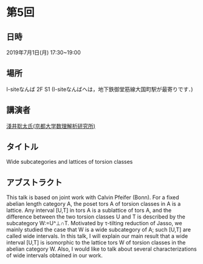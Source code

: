 # 第5回

## 日時
2019年7月1日(月) 17:30~19:00
## 場所
I-siteなんば 2F S1 (I-siteなんばへは，地下鉄御堂筋線大国町駅が最寄りです．)
## 講演者
[淺井聡太氏(京都大学数理解析研究所)](http://www.google.com/url?q=http%3A%2F%2Fwww.kurims.kyoto-u.ac.jp%2F~asaisota%2F&sa=D&sntz=1&usg=AOvVaw22ypiMbljBHTbKNhhU1frx)
## タイトル
Wide subcategories and lattices of torsion classes
## アブストラクト
This talk is based on joint work with Calvin Pfeifer (Bonn). For a fixed abelian length category A, the poset tors A of torsion classes in A is a lattice. Any interval [U,T] in tors A is a sublattice of tors A, and the difference between the two torsion classes U and T is described by the subcategory W:=U^⊥∩T. Motivated by τ-tilting reduction of Jasso, we mainly studied the case that W is a wide subcategory of A; such [U,T] are called wide intervals. In this talk, I will explain our main result that a wide interval [U,T] is isomorphic to the lattice tors W of torsion classes in the abelian category W. Also, I would like to talk about several characterizations of wide intervals obtained in our work.